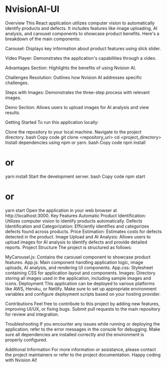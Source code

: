 # NvisionAI-UI
Overview
This React application utilizes computer vision to automatically identify products and defects. It includes features like image uploading, AI analysis, and carousel components to showcase product benefits. Here's a breakdown of the main components:

Carousel: Displays key information about product features using slick slider.

Video Player: Demonstrates the application's capabilities through a video.

Advantages Section: Highlights the benefits of using Nvision AI.

Challenges Resolution: Outlines how Nvision AI addresses specific challenges.

Steps with Images: Demonstrates the three-step process with relevant images.

Demo Section: Allows users to upload images for AI analysis and view results.

Getting Started
To run this application locally:

Clone the repository to your local machine.
Navigate to the project directory.
bash
Copy code
git clone <repository_url>
cd <project_directory>
Install dependencies using npm or yarn.
bash
Copy code
npm install
# or
yarn install
Start the development server.
bash
Copy code
npm start
# or
yarn start
Open the application in your web browser at http://localhost:3000.
Key Features
Automatic Product Identification: Utilizes computer vision to identify products automatically.
Defects Identification and Categorization: Efficiently identifies and categorizes defects found across products.
Price Estimation: Estimates costs for defects detected in the product.
Image Upload and AI Analysis: Allows users to upload images for AI analysis to identify defects and provide detailed reports.
Project Structure
The project is structured as follows:

MyCarousel.js: Contains the carousel component to showcase product features.
App.js: Main component handling application logic, image uploads, AI analysis, and rendering UI components.
App.css: Stylesheet containing CSS for application layout and components.
Images: Directory storing all images used in the application, including sample images and icons.
Deployment
This application can be deployed to various platforms like AWS, Heroku, or Netlify. Make sure to set up appropriate environment variables and configure deployment scripts based on your hosting provider.

Contributions
Feel free to contribute to this project by adding new features, improving UI/UX, or fixing bugs. Submit pull requests to the main repository for review and integration.

Troubleshooting
If you encounter any issues while running or deploying the application, refer to the error messages in the console for debugging. Make sure all dependencies are installed correctly and the environment is properly configured.

Additional Information
For more information or assistance, please contact the project maintainers or refer to the project documentation. Happy coding with Nvision AI!
